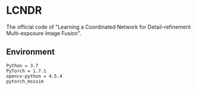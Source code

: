 # LCNDR

The official code of "Learning a Coordinated Network for
Detail-refinement Multi-exposure Image Fusion".

## Environment


```
Python = 3.7  
PyTorch = 1.7.1 
opencv-python = 4.5.4   
pytorch_msssim  

```

